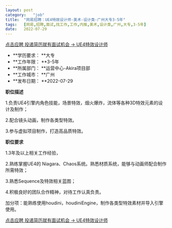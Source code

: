 ```yaml
---
layout:	post
category:	"job"
title:	"网易招聘：UE4特效设计师-美术-设计类-广州大专3-5年"
tags:	[网易,招聘,面试,找工作,工作,内推,美术,设计类,广州,大专,3-5年]
date:	2022-07-29
---
```


[点击应聘 投递简历就有面试机会 ->  UE4特效设计师](http://mobile.bole.netease.com/bole/boleDetail?id=36024&employeeId=346f03c3cda5f04c&key=all)



- **学历要求： **大专
- **工作年限： **3-5年
- **所属部门： **运营中心-Akira项目部
- **工作城市： **广州
- **发布日期： **2022-07-29



**职位描述**

1.负责UE4引擎内角色技能，场景特效，烟火爆炸，流体等各种3D特效元素的设计及制作；

2.配合镜头动画，制作各类型特效。

3.参与虚拟项目制作，打造高品质特效。



**职位要求**

1.3年及以上相关工作经验，

2.熟练掌握UE4的 Niagara、Chaos系统。熟悉材质系统，能够与动画师配合制作所需特效；

3.熟悉Sequence及特效相关蓝图；

4.积极良好的团队合作精神，对待工作认真负责。

加分项：能熟练使用houdini，houdiniEngine，制作各类型特效素材并导入引擎使用。



[点击应聘 投递简历就有面试机会 ->  UE4特效设计师](http://mobile.bole.netease.com/bole/boleDetail?id=36024&employeeId=346f03c3cda5f04c&key=all)